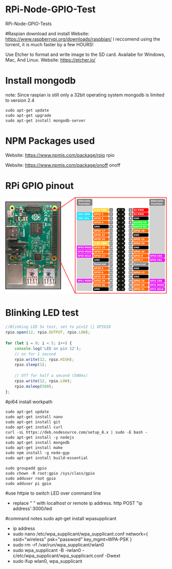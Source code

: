 # RPi-Node-GPIO-Test
RPi-Node-GPIO-Tests

#Raspian download and install
Website:
https://www.raspberrypi.org/downloads/raspbian/
I reccomend using the torrent, it is much faster by a few HOURS!

Use Etcher to format and write image to the SD card.
Availabe for Windows, Mac, And Linux.
Website:
https://etcher.io/

# Install mongodb
note: Since raspian is still only a 32bit operating system mongodb is limited to version 2.4
```
sudo apt-get update
sudo apt-get upgrade
sudo apt-get install mongodb-server
```

# NPM Packages used
Website:
https://www.npmjs.com/package/rpio
rpio

Website:
https://www.npmjs.com/package/onoff
onoff

# RPi GPIO pinout
![alt text](./rp2_pinout.png)

# Blinking LED test
```javascript
//Blinking LED 5x test, set to pin12 || GPIO18
rpio.open(12, rpio.OUTPUT, rpio.LOW);

for (let i = 0; i < 5; i++) {
    console.log('LED on pin 12');
    // on for 1 second
    rpio.write(12, rpio.HIGH);
    rpio.sleep(1);

    // Off for half a second (500ms)
    rpio.write(12, rpio.LOW);
    rpio.msleep(500);
};
```

#pi64 install workpath
```
sudo apt-get update
sudo apt-get install nano
sudo apt-get install git
sudo apt-get install curl
curl -sL https://deb.nodesource.com/setup_8.x | sudo -E bash -
sudo apt-get install -y nodejs
sudo apt-get install mongodb
sudo apt-get install make
sudo npm install -g node-gyp
sudo apt-get install build-essential

sudo groupadd gpio
sudo chown -R root:gpio /sys/class/gpio
sudo adduser root gpio
sudo adduser pi gpio
```

#use httpie to switch LED over command line
- replace " " with localhost or remote ip address.
http POST "ip address':3000/led

#command notes
sudo apt-get install wpasupplicant
- ip address
- sudo nano /etc/wpa_supplicant/wpa_supplicant.conf
network={
    ssid="wireless"
    psk="password"
    key_mgmt=WPA-PSK
}
- sudo rm -rf /var/run/wpa_supplicant/wlan0
- sudo wpa_supplicant -B -iwlan0 -c/etc/wpa_supplicant/wpa_supplicant.conf -Dwext
- sudo ifup wlan0, wpa_supplicant